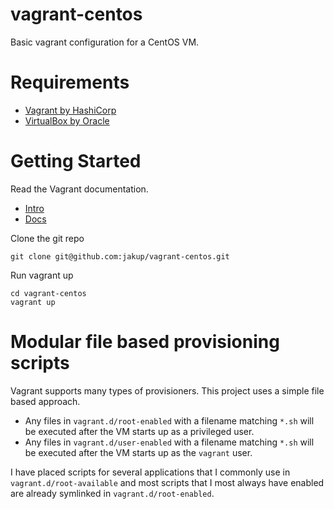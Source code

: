 # vagrant-centos

Basic vagrant configuration for a CentOS VM.

# Requirements

- [Vagrant by HashiCorp](https://www.vagrantup.com)
- [VirtualBox by Oracle](https://www.virtualbox.org)

# Getting Started

Read the Vagrant documentation.

- [Intro](https://www.vagrantup.com/intro/index.html)
- [Docs](https://www.vagrantup.com/docs/index.html)

Clone the git repo

    git clone git@github.com:jakup/vagrant-centos.git

Run vagrant up

    cd vagrant-centos
    vagrant up

# Modular file based provisioning scripts

Vagrant supports many types of provisioners.  This project uses a simple file based approach.
- Any files in `vagrant.d/root-enabled` with a filename matching `*.sh` will be executed after the VM starts up as a privileged user.  
- Any files in `vagrant.d/user-enabled` with a filename matching `*.sh` will be executed after the VM starts up as the `vagrant` user.

I have placed scripts for several applications that I commonly use in `vagrant.d/root-available` and most scripts that I most always have enabled are already symlinked in `vagrant.d/root-enabled`.
